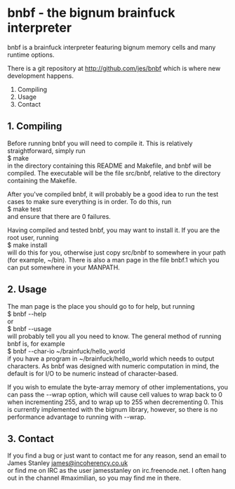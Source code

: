 # bnbf - the bignum brainfuck interpreter

bnbf is a brainfuck interpreter featuring bignum memory cells and many runtime
options.

There is a git repository at http://github.com/jes/bnbf which is where new
development happens.

  1. Compiling
  2. Usage
  3. Contact

## 1. Compiling

Before running bnbf you will need to compile it. This is relatively
straightforward, simply run  
  $ make  
in the directory containing this README and Makefile, and bnbf will be compiled.
The executable will be the file src/bnbf, relative to the directory containing
the Makefile.

After you've compiled bnbf, it will probably be a good idea to run the test
cases to make sure everything is in order. To do this, run  
  $ make test  
and ensure that there are 0 failures.

Having compiled and tested bnbf, you may want to install it. If you are the root
user, running  
  $ make install  
will do this for you, otherwise just copy src/bnbf to somewhere in your path
(for example, ~/bin). There is also a man page in the file bnbf.1 which you can
put somewhere in your MANPATH.

## 2. Usage

The man page is the place you should go to for help, but running  
  $ bnbf --help  
or  
  $ bnbf --usage  
will probably tell you all you need to know. The general method of running bnbf
is, for example  
  $ bnbf --char-io ~/brainfuck/hello_world  
if you have a program in ~/brainfuck/hello_world which needs to output
characters. As bnbf was designed with numeric computation in mind, the default
is for I/O to be numeric instead of character-based.

If you wish to emulate the byte-array memory of other implementations, you can
pass the --wrap option, which will cause cell values to wrap back to 0 when
incrementing 255, and to wrap up to 255 when decrementing 0. This is currently
implemented with the bignum library, however, so there is no performance
advantage to running with --wrap.

## 3. Contact

If you find a bug or just want to contact me for any reason, send an email to  
  James Stanley <james@incoherency.co.uk>  
or find me on IRC as the user jamesstanley on irc.freenode.net. I often hang out
in the channel #maximilian, so you may find me in there.
